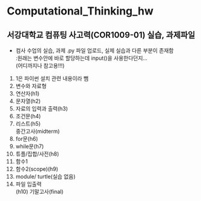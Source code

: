 # Computational_Thinking_hw
서강대학교 컴퓨팅 사고력(COR1009-01) 실습, 과제파일
------------
+ 컴사 수업의 실습, 과제 .py 파일 업로드, 실제 실습과 다른 부분이 존재함<br>
:원래는 변수안에 바로 할당하는데 input()을 사용한다던지... <br>(어디까지나 참고용!!!)

1. 1은 파이썬 설치 관련 내용이라 뺌
2. 변수와 자료형
3. 연산자(h1)
4. 문자열(h2)
5. 자료의 입력과 출력(h3)
6. 조건문(h4)
7. 리스트(h5)<br>
중간고사(midterm)
8. for문(h6)
9. while문(h7)
10. 튜플/집합/사전(h8)
11. 함수1
12. 함수2(scope)(h9)
13. module/ turtle(실습 없음)
14. 파일 입출력<br>(h10)
기말고사(final)
